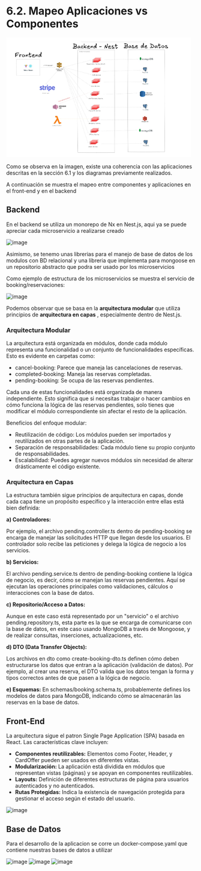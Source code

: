 # 6.2. Mapeo Aplicaciones vs Componentes

![Mapeo Aplicaciones en la Arquitectura](MapeoAplicaciones.png)

Como se observa en la imagen, existe una coherencia con las aplicaciones descritas en la sección 6.1 y los diagramas previamente realizados.

A continuación se muestra el mapeo entre componentes y aplicaciones en el front-end y en el backend

## Backend

En el backend se utiliza un monorepo de Nx en Nest.js, aqui ya se puede apreciar cada microservicio a realizarse creado

![image](https://github.com/user-attachments/assets/fb95899e-8073-4a69-96a9-55c0a372d6b7)

Asimismo, se tenemo unas librerias para el manejo de base de datos de los modulos con BD relacional y una libreria que implementa para mongoose en un repositorio abstracto que podra ser usado por los microservicios

Como ejemplo de estructura de los microservicios se muestra el servicio de booking/reservaciones:

![image](https://github.com/user-attachments/assets/af062aff-de2f-470a-8d98-fa95590be6c3)

Podemos observar que se basa en la **arquitectura modular** que utiliza principios de **arquitectura en capas** , especialmente dentro de Nest.js.

### Arquitectura Modular

La arquitectura está organizada en módulos, donde cada módulo representa una funcionalidad o un conjunto de funcionalidades específicas. Esto es evidente en carpetas como:

- cancel-booking: Parece que maneja las cancelaciones de reservas.
- completed-booking: Maneja las reservas completadas.
- pending-booking: Se ocupa de las reservas pendientes.
  
Cada una de estas funcionalidades está organizada de manera independiente. Esto significa que si necesitas trabajar o hacer cambios en cómo funciona la lógica de las reservas pendientes, solo tienes que modificar el módulo correspondiente sin afectar el resto de la aplicación.

Beneficios del enfoque modular:

- Reutilización de código: Los módulos pueden ser importados y reutilizados en otras partes de la aplicación.
- Separación de responsabilidades: Cada módulo tiene su propio conjunto de responsabilidades.
- Escalabilidad: Puedes agregar nuevos módulos sin necesidad de alterar drásticamente el código existente.

### Arquitectura en Capas

La estructura también sigue principios de arquitectura en capas, donde cada capa tiene un propósito específico y la interacción entre ellas está bien definida:

**a) Controladores:**

Por ejemplo, el archivo pending.controller.ts dentro de pending-booking se encarga de manejar las solicitudes HTTP que llegan desde los usuarios.
El controlador solo recibe las peticiones y delega la lógica de negocio a los servicios.

**b) Servicios:**

El archivo pending.service.ts dentro de pending-booking contiene la lógica de negocio, es decir, cómo se manejan las reservas pendientes.
Aquí se ejecutan las operaciones principales como validaciones, cálculos o interacciones con la base de datos.

**c) Repositorio/Acceso a Datos:**

Aunque en este caso está representado por un "servicio" o el archivo pending.repository.ts, esta parte es la que se encarga de comunicarse con la base de datos, en este caso usando MongoDB a través de Mongoose, y de realizar consultas, inserciones, actualizaciones, etc.

**d) DTO (Data Transfer Objects):**

Los archivos en dto como create-booking-dto.ts definen cómo deben estructurarse los datos que entran a la aplicación (validación de datos). Por ejemplo, al crear una reserva, el DTO valida que los datos tengan la forma y tipos correctos antes de que pasen a la lógica de negocio.

**e) Esquemas:**
En schemas/booking.schema.ts, probablemente defines los modelos de datos para MongoDB, indicando cómo se almacenarán las reservas en la base de datos.

## Front-End

La arquitectura sigue el patron Single Page Application (SPA) basada en React. Las características clave incluyen:

- **Componentes reutilizables:** Elementos como Footer, Header, y CardOffer pueden ser usados en diferentes vistas.
- **Modularización:** La aplicación está dividida en módulos que representan vistas (páginas) y se apoyan en componentes reutilizables.
- **Layouts:** Definición de diferentes estructuras de página para usuarios autenticados y no autenticados.
- **Rutas Protegidas:** Indica la existencia de navegación protegida para gestionar el acceso según el estado del usuario.

![image](https://github.com/user-attachments/assets/09ceb9a7-e1a8-4813-b5df-08f670d98315)

## Base de Datos

Para el desarrollo de la aplicacion se corre un docker-compose.yaml que contiene nuestras bases de datos a utilizar

![image](https://github.com/user-attachments/assets/d0d07cb4-268c-4b4c-88e5-0d5b5ab40ad1)
![image](https://github.com/user-attachments/assets/acc0d6c7-1102-448b-bfd3-84d734b4a41b)
![image](https://github.com/user-attachments/assets/429800ce-5f44-4fb7-8b5e-9edb9c87fb32)
